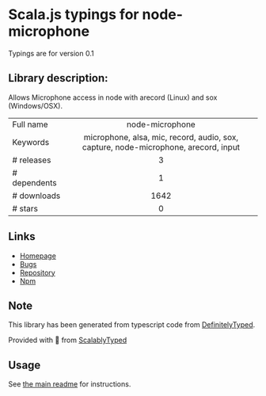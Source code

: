 
# Scala.js typings for node-microphone

Typings are for version 0.1

## Library description:
Allows Microphone access in node with arecord (Linux) and sox (Windows/OSX).

|                    |                 |
| ------------------ | :-------------: |
| Full name          | node-microphone |
| Keywords           | microphone, alsa, mic, record, audio, sox, capture, node-microphone, arecord, input |
| # releases         | 3 |
| # dependents       | 1 |
| # downloads        | 1642 |
| # stars            | 0 |

## Links
- [Homepage](https://github.com/MexXxo/node-microphone#readme)
- [Bugs](https://github.com/MexXxo/node-microphone/issues)
- [Repository](https://github.com/MexXxo/node-microphone)
- [Npm](https://www.npmjs.com/package/node-microphone)
    


## Note
This library has been generated from typescript code from [DefinitelyTyped](https://definitelytyped.org).

Provided with :purple_heart: from [ScalablyTyped](https://github.com/oyvindberg/ScalablyTyped)

## Usage
See [the main readme](../../readme.md) for instructions.



